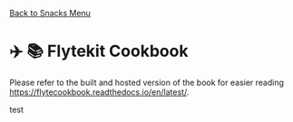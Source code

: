[Back to Snacks Menu](../README.md)

# :airplane: :books: Flytekit Cookbook

Please refer to the built and hosted version of the book for easier reading https://flytecookbook.readthedocs.io/en/latest/.

test